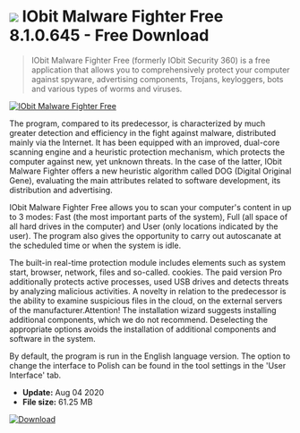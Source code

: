 # ![](https://cdn.softexe.net/static/icon/0/iobit-malware-fighter-free-8812.png) IObit Malware Fighter Free 8.1.0.645  - Free Download

> IObit Malware Fighter Free (formerly IObit Security 360) is a free application that allows you to comprehensively protect your computer against spyware, advertising components, Trojans, keyloggers, bots and various types of worms and viruses.

[![IObit Malware Fighter Free](https://gallery.dpcdn.pl/imgc/Tools/2922/g_-_420x350_1.5_-_x20150120224920_0.png)](https://softexe.net/win/security-privacy/antispyware/iobit-malware-fighter-free:hhpb.html)

The program, compared to its predecessor, is characterized by much greater detection and efficiency in the fight against malware, distributed mainly via the Internet. It has been equipped with an improved, dual-core scanning engine and a heuristic protection mechanism, which protects the computer against new, yet unknown threats. In the case of the latter, IObit Malware Fighter offers a new heuristic algorithm called DOG (Digital Original Gene), evaluating the main attributes related to software development, its distribution and advertising.
 
 IObit Malware Fighter Free allows you to scan your computer's content in up to 3 modes: Fast (the most important parts of the system), Full (all space of all hard drives in the computer) and User (only locations indicated by the user). The program also gives the opportunity to carry out autoscanate at the scheduled time or when the system is idle.
 
 The built-in real-time protection module includes elements such as system start, browser, network, files and so-called. cookies. The paid version Pro additionally protects active processes, used USB drives and detects threats by analyzing malicious activities. A novelty in relation to the predecessor is the ability to examine suspicious files in the cloud, on the external servers of the manufacturer.Attention!
 The installation wizard suggests installing additional components, which we do not recommend. Deselecting the appropriate options avoids the installation of additional components and software in the system.
 
 By default, the program is run in the English language version. The option to change the interface to Polish can be found in the tool settings in the 'User Interface' tab.


- **Update:** Aug 04 2020
- **File size:** 61.25 MB

[![Download](https://cdn.softexe.net/static/img/download.png)](https://softexe.net/win/security-privacy/antispyware/iobit-malware-fighter-free:hhpb.html)

